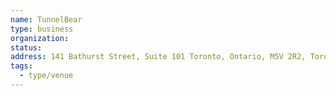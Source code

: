 ```yaml
---
name: TunnelBear
type: business
organization:
status:
address: 141 Bathurst Street, Suite 101 Toronto, Ontario, M5V 2R2, Toronto, ON M5V 2R2
tags:
  - type/venue
---
```

